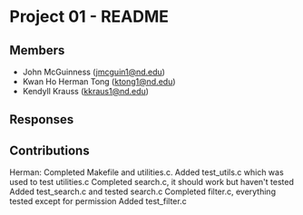 Project 01 - README
===================

Members
-------

- John McGuinness (jmcguin1@nd.edu)
- Kwan Ho Herman Tong (ktong1@nd.edu)
- Kendyll Krauss (kkraus1@nd.edu)

Responses
---------

Contributions
-------------
Herman: Completed Makefile and utilities.c.
        Added test_utils.c which was used to test utilities.c
        Completed search.c, it should work but haven't tested
        Added test_search.c and tested search.c
        Completed filter.c, everything tested except for permission
        Added test_filter.c
